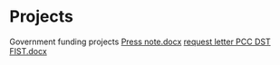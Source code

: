 # Projects
Government funding projects
[Press note.docx](https://github.com/user-attachments/files/20148546/Press.note.docx)
[request letter PCC DST FIST.docx](https://github.com/user-attachments/files/20148547/request.letter.PCC.DST.FIST.docx)
